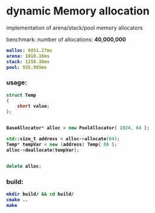# dynamic Memory allocation
implementation of arena/stack/pool memory allocators

benchmark: number of allocations: <b>40,000,000
```yaml
malloc: 8851.27ms
arena: 1010.16ms
stack: 1158.36ms
pool: 935.965ms
```

### usage:
```c++
struct Temp
{
    short value;
};


BaseAllocator* alloc = new PoolAllocator{ 1024, 64 };

std::size_t address = alloc->allocate(64);
Temp* tempVar = new (address) Temp{ 86 };
alloc->deallocate(tempVar);


delete alloc;
```


### build:
```sh
mkdir build/ && cd build/
cmake ..
make
```
